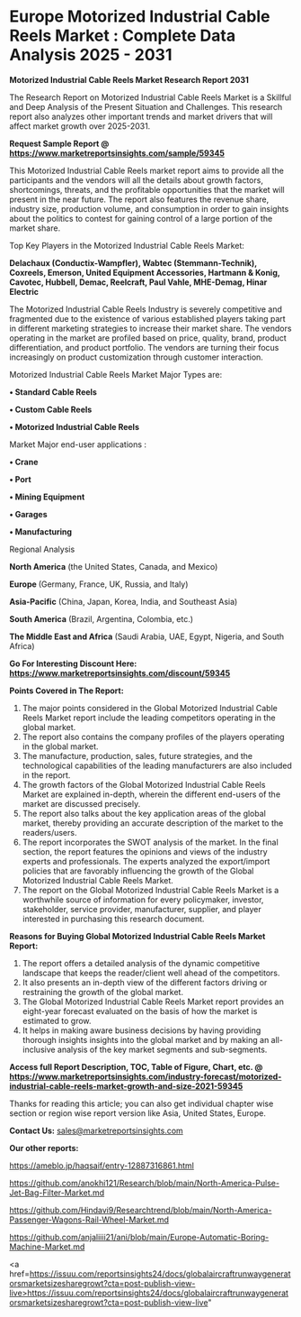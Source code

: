  # Europe Motorized Industrial Cable Reels Market : Complete Data Analysis 2025 - 2031

<strong>Motorized Industrial Cable Reels Market Research Report 2031</strong>

The Research Report on Motorized Industrial Cable Reels Market is a Skillful and Deep Analysis of the Present Situation and Challenges. This research report also analyzes other important trends and market drivers that will affect market growth over 2025-2031.

<strong>Request Sample Report @ <a href=https://www.marketreportsinsights.com/sample/59345>https://www.marketreportsinsights.com/sample/59345</a></strong>

This Motorized Industrial Cable Reels market report aims to provide all the participants and the vendors will all the details about growth factors, shortcomings, threats, and the profitable opportunities that the market will present in the near future. The report also features the revenue share, industry size, production volume, and consumption in order to gain insights about the politics to contest for gaining control of a large portion of the market share.

Top Key Players in the Motorized Industrial Cable Reels Market:

<strong>Delachaux (Conductix-Wampfler), Wabtec (Stemmann-Technik), Coxreels, Emerson, United Equipment Accessories, Hartmann & Konig, Cavotec, Hubbell, Demac, Reelcraft, Paul Vahle, MHE-Demag, Hinar Electric</strong>

The Motorized Industrial Cable Reels Industry is severely competitive and fragmented due to the existence of various established players taking part in different marketing strategies to increase their market share. The vendors operating in the market are profiled based on price, quality, brand, product differentiation, and product portfolio. The vendors are turning their focus increasingly on product customization through customer interaction.

Motorized Industrial Cable Reels Market Major Types are:

<strong>• Standard Cable Reels

• Custom Cable Reels

• Motorized Industrial Cable Reels</strong>

Market Major end-user applications :

<strong>• Crane

• Port

• Mining Equipment

• Garages

• Manufacturing</strong>

Regional Analysis

</u><strong><b>North America</b></strong> (the United States, Canada, and Mexico)

<strong><b>Europe </b></strong>(Germany, France, UK, Russia, and Italy)

<strong><b>Asia-Pacific</b></strong> (China, Japan, Korea, India, and Southeast Asia)

<strong><b>South America</b></strong> (Brazil, Argentina, Colombia, etc.)

<strong><b>The Middle East and Africa</b></strong> (Saudi Arabia, UAE, Egypt, Nigeria, and South Africa)

<strong>Go For Interesting Discount Here: <a href=https://www.marketreportsinsights.com/discount/59345>https://www.marketreportsinsights.com/discount/59345</a></strong>

<strong>Points Covered in The Report:</strong>
<ol>
  <li>The major points considered in the Global Motorized Industrial Cable Reels Market report include the leading competitors operating in the global market.</li>
  <li>The report also contains the company profiles of the players operating in the global market.</li>
  <li>The manufacture, production, sales, future strategies, and the technological capabilities of the leading manufacturers are also included in the report.</li>
  <li>The growth factors of the Global Motorized Industrial Cable Reels Market are explained in-depth, wherein the different end-users of the market are discussed precisely.</li>
  <li>The report also talks about the key application areas of the global market, thereby providing an accurate description of the market to the readers/users.</li>
  <li>The report incorporates the SWOT analysis of the market. In the final section, the report features the opinions and views of the industry experts and professionals. The experts analyzed the export/import policies that are favorably influencing the growth of the Global Motorized Industrial Cable Reels Market.</li>
  <li>The report on the Global Motorized Industrial Cable Reels Market is a worthwhile source of information for every policymaker, investor, stakeholder, service provider, manufacturer, supplier, and player interested in purchasing this research document.</li>
</ol>
<strong>Reasons for Buying Global Motorized Industrial Cable Reels Market Report:</strong>

<ol>
  <li>The report offers a detailed analysis of the dynamic competitive landscape that keeps the reader/client well ahead of the competitors.</li>
  <li>It also presents an in-depth view of the different factors driving or restraining the growth of the global market.</li>
  <li>The Global Motorized Industrial Cable Reels Market report provides an eight-year forecast evaluated on the basis of how the market is estimated to grow.</li>
  <li>It helps in making aware business decisions by having providing thorough insights insights into the global market and by making an all-inclusive analysis of the key market segments and sub-segments.</li>
</ol>
<strong>Access full Report Description, TOC, Table of Figure, Chart, etc. @ <a href=https://www.marketreportsinsights.com/industry-forecast/motorized-industrial-cable-reels-market-growth-and-size-2021-59345>https://www.marketreportsinsights.com/industry-forecast/motorized-industrial-cable-reels-market-growth-and-size-2021-59345</a></strong>


Thanks for reading this article; you can also get individual chapter wise section or region wise report version like Asia, United States, Europe.

<strong>Contact Us:</strong>
sales@marketreportsinsights.com

<strong>Our other reports:</strong>

<a href=https://ameblo.jp/haqsaif/entry-12887316861.html>https://ameblo.jp/haqsaif/entry-12887316861.html</a>

<a href=https://github.com/anokhi121/Research/blob/main/North-America-Pulse-Jet-Bag-Filter-Market.md>https://github.com/anokhi121/Research/blob/main/North-America-Pulse-Jet-Bag-Filter-Market.md</a>

<a href=https://github.com/Hindavi9/Researchtrend/blob/main/North-America-Passenger-Wagons-Rail-Wheel-Market.md>https://github.com/Hindavi9/Researchtrend/blob/main/North-America-Passenger-Wagons-Rail-Wheel-Market.md</a>

<a href=https://github.com/anjaliiii21/ani/blob/main/Europe-Automatic-Boring-Machine-Market.md>https://github.com/anjaliiii21/ani/blob/main/Europe-Automatic-Boring-Machine-Market.md</a>

<a href=https://issuu.com/reportsinsights24/docs/globalaircraftrunwaygeneratorsmarketsizesharegrowt?cta=post-publish-view-live>https://issuu.com/reportsinsights24/docs/globalaircraftrunwaygeneratorsmarketsizesharegrowt?cta=post-publish-view-live</a>"
